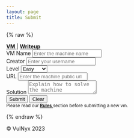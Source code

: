 ```yaml
---
layout: page
title: Submit
---
```


{% raw %}

<meta name="viewport" content="width=device-width, initial-scale=1, maximum-scale=1">
<section class="form-container">
  <form class="form contact-form" id="myForm" action="https://formspree.io/f/xbjewngg" method="POST">
    <article class="form-options">
      <a href="/submit/" class="active">
        <strong>VM</strong>
      </a> 
      <span>|</span>
      <a href="/submit-writeup">
        <strong>Writeup</strong>
      </a> 
    </article>
    <div>
      <label class="form-label" for="name">VM Name</label>
      <input class="form-control" id="name" name="VM Name" type="text"  placeholder="Enter the machine name" required />
    </div>
    <div>
      <label class="form-label" for="creator">Creator</label>
      <input class="form-control" id="creator" name="Creator" type="text"  placeholder="Enter your username" required />
    </div>
    <div>
      <label class="form-label" for="level">Level</label>
      <select class="form-control" id="level" name="Level" required>
          <option value="Easy">Easy</option>
          <option value="Medium">Medium</option>
          <option value="Hard">Hard</option>
      </select>
    </div>
    <div>
      <label class="form-label" for="url">URL</label>
      <input class="form-control" id="url" name="URL" type="url" placeholder="Enter the machine public url" required />
    </div>
    <div>
      <label class="form-label" for="solution">Solution</label>
      <textarea class="form-control" id="solution" name="Solution" placeholder="Explain how to solve the machine" required></textarea>
    </div>
    <div>
      <button class="button" type="submit">Submit</button>
      <button class="button" type="reset">Clear</button>
    </div>
    <div class="form-footer">
      <small>Please read our 
        <a href="https://vulnyx.github.io/rules/" target="_blank">
          <strong>Rules</strong>
        </a> 
        section before submitting a new vm.
      </small>
    </div>
  </form>
</section>

{% endraw %}

<footer>
  <p>© VulNyx 2023</p>
</footer>

<script>
  document.getElementById("myForm").addEventListener("submit", function(event) {
    event.preventDefault();
    
    alert("VM sent successfully! Thanks.");

    var form = document.getElementById("myForm");
    var url = form.action;
    var formData = new FormData(form);

    fetch(url, {
      method: "POST",
      body: formData
    })
    .then(response => {
      console.log("Submit succesfully! Thanks.");
    })
    .catch(error => {
      console.error("Error! data not sent.", error);
    });
    
    form.reset();
  });
</script>
